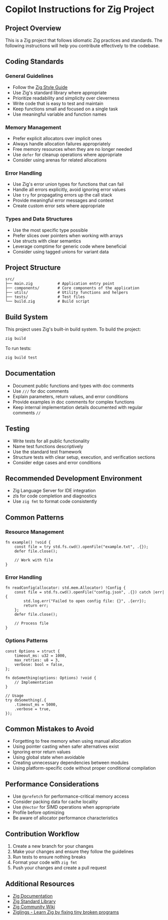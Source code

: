 # Copilot Instructions for Zig Project

## Project Overview

This is a Zig project that follows idiomatic Zig practices and standards. The following instructions will help you contribute effectively to the codebase.

## Coding Standards

### General Guidelines

- Follow the [Zig Style Guide](https://ziglang.org/documentation/master/#Style-Guide)
- Use Zig's standard library where appropriate
- Prioritize readability and simplicity over cleverness
- Write code that is easy to test and maintain
- Keep functions small and focused on a single task
- Use meaningful variable and function names

### Memory Management

- Prefer explicit allocators over implicit ones
- Always handle allocation failures appropriately
- Free memory resources when they are no longer needed
- Use `defer` for cleanup operations where appropriate
- Consider using arenas for related allocations

### Error Handling

- Use Zig's error union types for functions that can fail
- Handle all errors explicitly, avoid ignoring error values
- Use `try` for propagating errors up the call stack
- Provide meaningful error messages and context
- Create custom error sets where appropriate

### Types and Data Structures

- Use the most specific type possible
- Prefer slices over pointers when working with arrays
- Use structs with clear semantics
- Leverage comptime for generic code where beneficial
- Consider using tagged unions for variant data

## Project Structure

```
src/
├── main.zig           # Application entry point
├── components/        # Core components of the application
├── utils/             # Utility functions and helpers
├── tests/             # Test files
└── build.zig          # Build script
```

## Build System

This project uses Zig's built-in build system. To build the project:

```bash
zig build
```

To run tests:

```bash
zig build test
```

## Documentation

- Document public functions and types with doc comments
- Use `///` for doc comments
- Explain parameters, return values, and error conditions
- Provide examples in doc comments for complex functions
- Keep internal implementation details documented with regular comments `//`

## Testing

- Write tests for all public functionality
- Name test functions descriptively
- Use the standard test framework
- Structure tests with clear setup, execution, and verification sections
- Consider edge cases and error conditions

## Recommended Development Environment

- Zig Language Server for IDE integration
- zls for code completion and diagnostics
- Use `zig fmt` to format code consistently

## Common Patterns

### Resource Management

```zig
fn example() !void {
    const file = try std.fs.cwd().openFile("example.txt", .{});
    defer file.close();
    
    // Work with file
}
```

### Error Handling

```zig
fn readConfig(allocator: std.mem.Allocator) !Config {
    const file = std.fs.cwd().openFile("config.json", .{}) catch |err| {
        std.log.err("Failed to open config file: {}", .{err});
        return err;
    };
    defer file.close();
    
    // Process file
}
```

### Options Patterns

```zig
const Options = struct {
    timeout_ms: u32 = 1000,
    max_retries: u8 = 3,
    verbose: bool = false,
};

fn doSomething(options: Options) !void {
    // Implementation
}

// Usage
try doSomething(.{
    .timeout_ms = 5000,
    .verbose = true,
});
```

## Common Mistakes to Avoid

- Forgetting to free memory when using manual allocation
- Using pointer casting when safer alternatives exist
- Ignoring error return values
- Using global state when avoidable
- Creating unnecessary dependencies between modules
- Using platform-specific code without proper conditional compilation

## Performance Considerations

- Use `@prefetch` for performance-critical memory access
- Consider packing data for cache locality
- Use `@Vector` for SIMD operations when appropriate
- Profile before optimizing
- Be aware of allocator performance characteristics

## Contribution Workflow

1. Create a new branch for your changes
2. Make your changes and ensure they follow the guidelines
3. Run tests to ensure nothing breaks
4. Format your code with `zig fmt`
5. Push your changes and create a pull request

## Additional Resources

- [Zig Documentation](https://ziglang.org/documentation/master/)
- [Zig Standard Library](https://ziglang.org/documentation/master/std/)
- [Zig Community Wiki](https://github.com/zigtools/zls)
- [Ziglings - Learn Zig by fixing tiny broken programs](https://github.com/ratfactor/ziglings)
